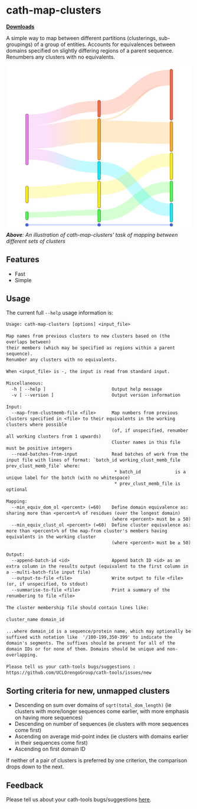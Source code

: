 cath-map-clusters
=================

[**Downloads**](https://github.com/UCLOrengoGroup/cath-tools/releases/latest)

A simple way to map between different partitions (clusterings, sub-groupings) of a group of entities. Accounts for equivalences between domains specified on slightly differing regions of a parent sequence. Renumbers any clusters with no equivalents.

![Screenshot](img/cath-map-clusters.jpg)
<br>
<span class="figure-caption">*__Above__: An illustration of cath-map-clusters' task of mapping between different sets of clusters*</span>

Features
--------

 * Fast
 * Simple

Usage
-----

The current full `--help` usage information is:

~~~~~no-highlight
Usage: cath-map-clusters [options] <input_file>

Map names from previous clusters to new clusters based on (the overlaps between)
their members (which may be specified as regions within a parent sequence).
Renumber any clusters with no equivalents.

When <input_file> is -, the input is read from standard input.

Miscellaneous:
  -h [ --help ]                         Output help message
  -v [ --version ]                      Output version information

Input:
  --map-from-clustmemb-file <file>      Map numbers from previous clusters specified in <file> to their equivalents in the working clusters where possible
                                        (of, if unspecified, renumber all working clusters from 1 upwards)
                                        Cluster names in this file must be positive integers
  --read-batches-from-input             Read batches of work from the input file with lines of format: `batch_id working_clust_memb_file prev_clust_memb_file` where:
                                         * batch_id             is a unique label for the batch (with no whitespace)
                                         * prev_clust_memb_file is optional

Mapping:
  --min_equiv_dom_ol <percent> (=60)    Define domain equivalence as: sharing more than <percent>% of residues (over the longest domain)
                                        (where <percent> must be ≥ 50)
  --min_equiv_clust_ol <percent> (=60)  Define cluster equivalence as: more than <percent>% of the map-from cluster's members having equivalents in the working cluster
                                        (where <percent> must be ≥ 50)

Output:
  --append-batch-id <id>                Append batch ID <id> as an extra column in the results output (equivalent to the first column in a --multi-batch-file input file)
  --output-to-file <file>               Write output to file <file> (or, if unspecified, to stdout)
  --summarise-to-file <file>            Print a summary of the renumbering to file <file>

The cluster membership file should contain lines like:

cluster_name domain_id

...where domain_id is a sequence/protein name, which may optionally be suffixed with notation like  '/100-199,350-399' to indicate the domain's segments. The suffixes should be present for all of the domain IDs or for none of them. Domains should be unique and non-overlapping.

Please tell us your cath-tools bugs/suggestions : https://github.com/UCLOrengoGroup/cath-tools/issues/new
~~~~~

## Sorting criteria for new, unmapped clusters

 * Descending on sum over domains of `sqrt(total_dom_length)` (ie clusters with more/longer sequences come earlier, with more emphasis on having more sequences)
 * Descending on number of sequences (ie clusters with more sequences come first)
 * Ascending on average mid-point index (ie clusters with domains earlier in their sequences come first)
 * Ascending on first domain ID

If neither of a pair of clusters is preferred by one criterion, the comparison drops down to the next.

Feedback
--------

Please tell us about your cath-tools bugs/suggestions [here](https://github.com/UCLOrengoGroup/cath-tools/issues/new).

